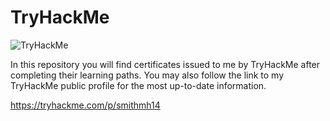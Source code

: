 # TryHackMe

<img src="https://tryhackme-badges.s3.amazonaws.com/smithmh14.png" alt="TryHackMe">

In this repository you will find certificates issued to me by TryHackMe after completing their learning paths.  You may also follow the link to my TryHackMe public profile for the most up-to-date information.

https://tryhackme.com/p/smithmh14



